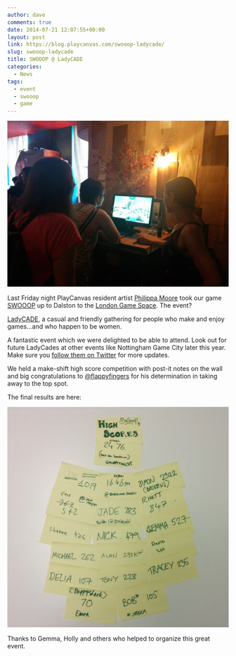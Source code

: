 ```yaml
---
author: dave
comments: true
date: 2014-07-21 12:07:55+00:00
layout: post
link: https://blog.playcanvas.com/swooop-ladycade/
slug: swooop-ladycade
title: SWOOOP @ LadyCADE
categories:
  - News
tags:
  - event
  - swooop
  - game
---
```


![SWOOOP at LadyCADE](/assets/media/ladycade1.jpg)

Last Friday night PlayCanvas resident artist [Philippa Moore](http://www.philippamoore.com/) took our game [SWOOOP](http://swooop.playcanvas.com/) up to Dalston to the [London Game Space](http://londongamespace.com/). The event?

[LadyCADE](https://ladycade.org/), a casual and friendly gathering for people who make and enjoy games...and who happen to be women.

A fantastic event which we were delighted to be able to attend. Look out for future LadyCades at other events like Nottingham Game City later this year. Make sure you [follow them on Twitter](https://twitter.com/_LadyCADE) for more updates.

We held a make-shift high score competition with post-it notes on the wall and big congratulations to [@flappyfingers](https://twitter.com/flappyfingers) for his determination in taking away to the top spot.

The final results are here:

![SWOOOP Highscores](/assets/media/swooop_hiscores.jpeg)

Thanks to Gemma, Holly and others who helped to organize this great event.
